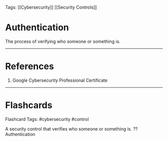 Tags: [[Cybersecurity]] [[Security Controls]]
# Authentication

The process of verifying who someone or something is.

---
# References

1. Google Cybersecurity Professional Certificate

---
# Flashcards

Flashcard Tags: #cybersecurity #control 

A security control that verifies who someone or something is.
??
Authentication
<!--SR:!2024-05-09,10,270!2024-05-01,2,248-->